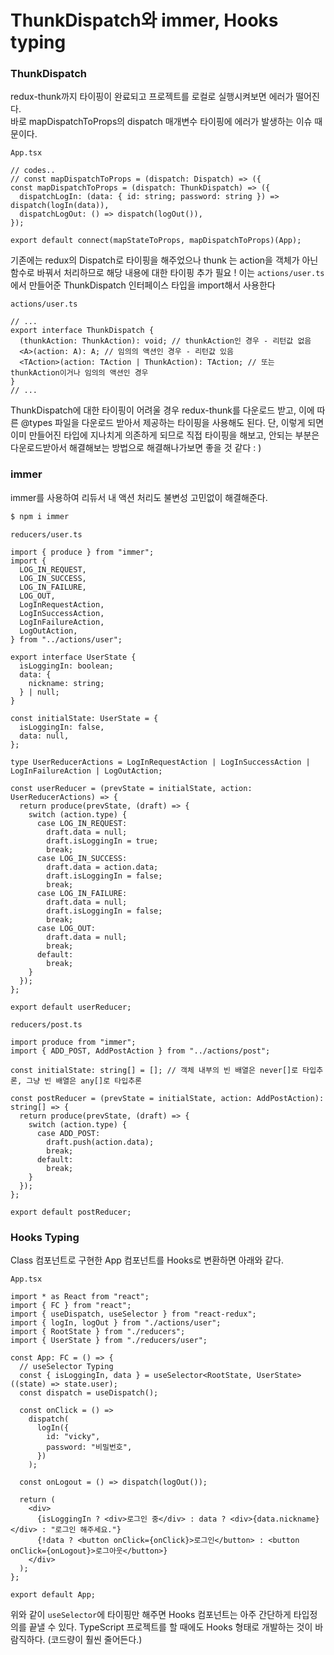 ﻿# ThunkDispatch와 immer, Hooks typing

### ThunkDispatch

redux-thunk까지 타이핑이 완료되고 프로젝트를 로컬로 실행시켜보면 에러가 떨어진다.  
바로 mapDispatchToProps의 dispatch 매개변수 타이핑에 에러가 발생하는 이슈 때문이다.

`App.tsx`

```tsx
// codes..
// const mapDispatchToProps = (dispatch: Dispatch) => ({
const mapDispatchToProps = (dispatch: ThunkDispatch) => ({
  dispatchLogIn: (data: { id: string; password: string }) => dispatch(logIn(data)),
  dispatchLogOut: () => dispatch(logOut()),
});

export default connect(mapStateToProps, mapDispatchToProps)(App);
```

기존에는 redux의 Dispatch로 타이핑을 해주었으나 thunk 는 action을 객체가 아닌 함수로 바꿔서 처리하므로 해당 내용에 대한 타이핑 추가 필요 ! 이는 `actions/user.ts` 에서 만들어준 ThunkDispatch 인터페이스 타입을 import해서 사용한다

`actions/user.ts`

```tsx
// ...
export interface ThunkDispatch {
  (thunkAction: ThunkAction): void; // thunkAction인 경우 - 리턴값 없음
  <A>(action: A): A; // 임의의 액션인 경우 - 리턴값 있음
  <TAction>(action: TAction | ThunkAction): TAction; // 또는 thunkAction이거나 임의의 액션인 경우
}
// ...
```

ThunkDispatch에 대한 타이핑이 어려울 경우 redux-thunk를 다운로드 받고, 이에 따른 @types 파일을 다운로드 받아서 제공하는 타이핑을 사용해도 된다. 단, 이렇게 되면 이미 만들어진 타입에 지나치게 의존하게 되므로 직접 타이핑을 해보고, 안되는 부분은 다운로드받아서 해결해보는 방법으로 해결해나가보면 좋을 것 같다 : )

### immer

immer를 사용하여 리듀서 내 액션 처리도 불변성 고민없이 해결해준다.

```bash
$ npm i immer
```

`reducers/user.ts`

```tsx
import { produce } from "immer";
import {
  LOG_IN_REQUEST,
  LOG_IN_SUCCESS,
  LOG_IN_FAILURE,
  LOG_OUT,
  LogInRequestAction,
  LogInSuccessAction,
  LogInFailureAction,
  LogOutAction,
} from "../actions/user";

export interface UserState {
  isLoggingIn: boolean;
  data: {
    nickname: string;
  } | null;
}

const initialState: UserState = {
  isLoggingIn: false,
  data: null,
};

type UserReducerActions = LogInRequestAction | LogInSuccessAction | LogInFailureAction | LogOutAction;

const userReducer = (prevState = initialState, action: UserReducerActions) => {
  return produce(prevState, (draft) => {
    switch (action.type) {
      case LOG_IN_REQUEST:
        draft.data = null;
        draft.isLoggingIn = true;
        break;
      case LOG_IN_SUCCESS:
        draft.data = action.data;
        draft.isLoggingIn = false;
        break;
      case LOG_IN_FAILURE:
        draft.data = null;
        draft.isLoggingIn = false;
        break;
      case LOG_OUT:
        draft.data = null;
        break;
      default:
        break;
    }
  });
};

export default userReducer;
```

`reducers/post.ts`

```tsx
import produce from "immer";
import { ADD_POST, AddPostAction } from "../actions/post";

const initialState: string[] = []; // 객체 내부의 빈 배열은 never[]로 타입추론, 그냥 빈 배열은 any[]로 타입추론

const postReducer = (prevState = initialState, action: AddPostAction): string[] => {
  return produce(prevState, (draft) => {
    switch (action.type) {
      case ADD_POST:
        draft.push(action.data);
        break;
      default:
        break;
    }
  });
};

export default postReducer;
```

### Hooks Typing

Class 컴포넌트로 구현한 App 컴포넌트를 Hooks로 변환하면 아래와 같다.

`App.tsx`

```tsx
import * as React from "react";
import { FC } from "react";
import { useDispatch, useSelector } from "react-redux";
import { logIn, logOut } from "./actions/user";
import { RootState } from "./reducers";
import { UserState } from "./reducers/user";

const App: FC = () => {
  // useSelector Typing
  const { isLoggingIn, data } = useSelector<RootState, UserState>((state) => state.user);
  const dispatch = useDispatch();

  const onClick = () =>
    dispatch(
      logIn({
        id: "vicky",
        password: "비밀번호",
      })
    );

  const onLogout = () => dispatch(logOut());

  return (
    <div>
      {isLoggingIn ? <div>로그인 중</div> : data ? <div>{data.nickname}</div> : "로그인 해주세요."}
      {!data ? <button onClick={onClick}>로그인</button> : <button onClick={onLogout}>로그아웃</button>}
    </div>
  );
};

export default App;
```

위와 같이 `useSelector`에 타이핑만 해주면 Hooks 컴포넌트는 아주 간단하게 타입정의를 끝낼 수 있다. TypeScript 프로젝트를 할 때에도 Hooks 형태로 개발하는 것이 바람직하다. (코드량이 훨씬 줄어든다.)
